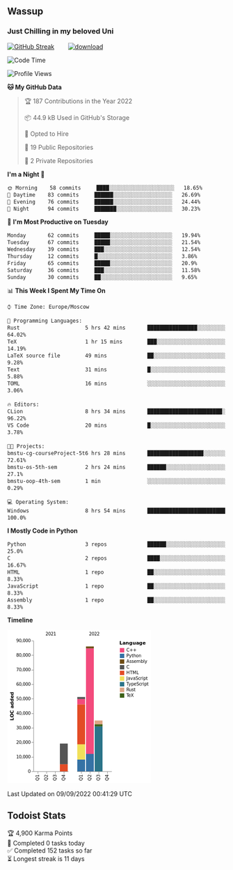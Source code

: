 ## Wassup 
### Just Chilling in my beloved Uni 

<!--
-->

[![GitHub Streak](http://github-readme-streak-stats.herokuapp.com?user=archeoss&theme=shades-of-purple&hide_border=true&date_format=j%20M%5B%20Y%5D)](https://git.io/streak-stats)&nbsp;&nbsp;&nbsp;&nbsp;&nbsp;&nbsp;&nbsp;&nbsp;[![download](https://user-images.githubusercontent.com/68448737/147796309-d8b65b1d-4dde-40d9-b03a-2b42aaa6cd43.jpeg)
](http://bmstu.ru/)

<!--START_SECTION:waka-->
![Code Time](http://img.shields.io/badge/Code%20Time-513%20hrs%2045%20mins-blue)

![Profile Views](http://img.shields.io/badge/Profile%20Views-0-blue)

**🐱 My GitHub Data** 

> 🏆 187 Contributions in the Year 2022
 > 
> 📦 44.9 kB Used in GitHub's Storage 
 > 
> 💼 Opted to Hire
 > 
> 📜 19 Public Repositories 
 > 
> 🔑 2 Private Repositories  
 > 
**I'm a Night 🦉** 

```text
🌞 Morning    58 commits     ████░░░░░░░░░░░░░░░░░░░░░   18.65% 
🌆 Daytime    83 commits     ██████░░░░░░░░░░░░░░░░░░░   26.69% 
🌃 Evening    76 commits     ██████░░░░░░░░░░░░░░░░░░░   24.44% 
🌙 Night      94 commits     ███████░░░░░░░░░░░░░░░░░░   30.23%

```
📅 **I'm Most Productive on Tuesday** 

```text
Monday       62 commits     █████░░░░░░░░░░░░░░░░░░░░   19.94% 
Tuesday      67 commits     █████░░░░░░░░░░░░░░░░░░░░   21.54% 
Wednesday    39 commits     ███░░░░░░░░░░░░░░░░░░░░░░   12.54% 
Thursday     12 commits     █░░░░░░░░░░░░░░░░░░░░░░░░   3.86% 
Friday       65 commits     █████░░░░░░░░░░░░░░░░░░░░   20.9% 
Saturday     36 commits     ███░░░░░░░░░░░░░░░░░░░░░░   11.58% 
Sunday       30 commits     ██░░░░░░░░░░░░░░░░░░░░░░░   9.65%

```


📊 **This Week I Spent My Time On** 

```text
⌚︎ Time Zone: Europe/Moscow

💬 Programming Languages: 
Rust                     5 hrs 42 mins       ████████████████░░░░░░░░░   64.02% 
TeX                      1 hr 15 mins        ███░░░░░░░░░░░░░░░░░░░░░░   14.19% 
LaTeX source file        49 mins             ██░░░░░░░░░░░░░░░░░░░░░░░   9.28% 
Text                     31 mins             █░░░░░░░░░░░░░░░░░░░░░░░░   5.88% 
TOML                     16 mins             ░░░░░░░░░░░░░░░░░░░░░░░░░   3.06%

🔥 Editors: 
CLion                    8 hrs 34 mins       ████████████████████████░   96.22% 
VS Code                  20 mins             █░░░░░░░░░░░░░░░░░░░░░░░░   3.78%

🐱‍💻 Projects: 
bmstu-cg-courseProject-5t6 hrs 28 mins       ██████████████████░░░░░░░   72.61% 
bmstu-os-5th-sem         2 hrs 24 mins       ██████░░░░░░░░░░░░░░░░░░░   27.1% 
bmstu-oop-4th-sem        1 min               ░░░░░░░░░░░░░░░░░░░░░░░░░   0.29%

💻 Operating System: 
Windows                  8 hrs 54 mins       █████████████████████████   100.0%

```

**I Mostly Code in Python** 

```text
Python                   3 repos             ██████░░░░░░░░░░░░░░░░░░░   25.0% 
C                        2 repos             ████░░░░░░░░░░░░░░░░░░░░░   16.67% 
HTML                     1 repo              ██░░░░░░░░░░░░░░░░░░░░░░░   8.33% 
JavaScript               1 repo              ██░░░░░░░░░░░░░░░░░░░░░░░   8.33% 
Assembly                 1 repo              ██░░░░░░░░░░░░░░░░░░░░░░░   8.33%

```


**Timeline**

![Chart not found](https://raw.githubusercontent.com/archeoss/archeoss/master/charts/bar_graph.png) 


 Last Updated on 09/09/2022 00:41:29 UTC
<!--END_SECTION:waka-->

## Todoist Stats

<!-- TODO-IST:START -->
🏆  4,900 Karma Points           
🌸  Completed 0 tasks today           
✅  Completed 152 tasks so far           
⏳  Longest streak is 11 days
<!-- TODO-IST:END -->
